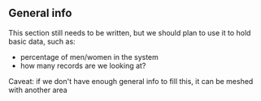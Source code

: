 ## General info 

This section still needs to be written, but we should plan to use it to hold basic data, such as: 

- percentage of men/women in the system
- how many records are we looking at? 

Caveat: if we don't have enough general info to fill this, it can be meshed with another area